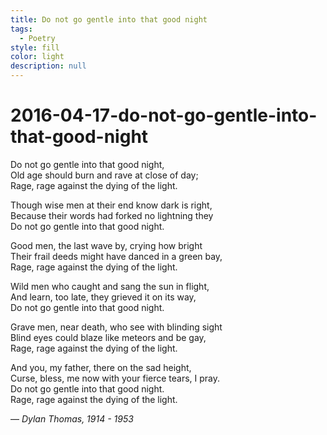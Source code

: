 ```yaml
---
title: Do not go gentle into that good night
tags:
  - Poetry
style: fill
color: light
description: null
---
```


# 2016-04-17-do-not-go-gentle-into-that-good-night

Do not go gentle into that good night,  
Old age should burn and rave at close of day;  
Rage, rage against the dying of the light.

Though wise men at their end know dark is right,  
Because their words had forked no lightning they  
Do not go gentle into that good night.

Good men, the last wave by, crying how bright  
Their frail deeds might have danced in a green bay,  
Rage, rage against the dying of the light.

Wild men who caught and sang the sun in flight,  
And learn, too late, they grieved it on its way,  
Do not go gentle into that good night.

Grave men, near death, who see with blinding sight  
Blind eyes could blaze like meteors and be gay,  
Rage, rage against the dying of the light.

And you, my father, there on the sad height,  
Curse, bless, me now with your fierce tears, I pray.  
Do not go gentle into that good night.  
Rage, rage against the dying of the light.

— _Dylan Thomas, 1914 - 1953_

